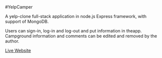 #YelpCamper

A yelp-clone full-stack application in node.js Express framework, 
with support of MongoDB.

Users can sign-in, log-in and log-out and put information in theapp.
Campground information and comments can be edited and removed by the author.


[Live Website](https://still-earth-47290.herokuapp.com/)

